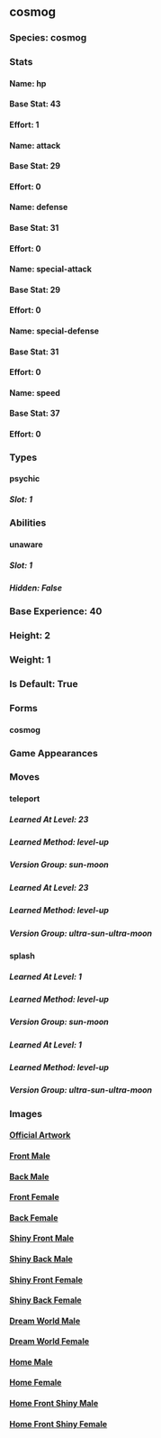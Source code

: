 ## cosmog
### Species: cosmog
### Stats
#### Name: hp
#### Base Stat: 43
#### Effort: 1
#### Name: attack
#### Base Stat: 29
#### Effort: 0
#### Name: defense
#### Base Stat: 31
#### Effort: 0
#### Name: special-attack
#### Base Stat: 29
#### Effort: 0
#### Name: special-defense
#### Base Stat: 31
#### Effort: 0
#### Name: speed
#### Base Stat: 37
#### Effort: 0
### Types
#### psychic
##### Slot: 1
### Abilities
#### unaware
##### Slot: 1
##### Hidden: False
### Base Experience: 40
### Height: 2
### Weight: 1
### Is Default: True
### Forms
#### cosmog
### Game Appearances
### Moves
#### teleport
##### Learned At Level: 23
##### Learned Method: level-up
##### Version Group: sun-moon
##### Learned At Level: 23
##### Learned Method: level-up
##### Version Group: ultra-sun-ultra-moon
#### splash
##### Learned At Level: 1
##### Learned Method: level-up
##### Version Group: sun-moon
##### Learned At Level: 1
##### Learned Method: level-up
##### Version Group: ultra-sun-ultra-moon
### Images
#### [Official Artwork](https://raw.githubusercontent.com/PokeAPI/sprites/master/sprites/pokemon/other/official-artwork/789.png)
#### [Front Male](https://raw.githubusercontent.com/PokeAPI/sprites/master/sprites/pokemon/789.png)
#### [Back Male](https://raw.githubusercontent.com/PokeAPI/sprites/master/sprites/pokemon/back/789.png)
#### [Front Female](None)
#### [Back Female](None)
#### [Shiny Front Male](https://raw.githubusercontent.com/PokeAPI/sprites/master/sprites/pokemon/shiny/789.png)
#### [Shiny Back Male](https://raw.githubusercontent.com/PokeAPI/sprites/master/sprites/pokemon/back/789.png)
#### [Shiny Front Female](None)
#### [Shiny Back Female](None)
#### [Dream World Male](None)
#### [Dream World Female](None)
#### [Home Male](https://raw.githubusercontent.com/PokeAPI/sprites/master/sprites/pokemon/other/home/789.png)
#### [Home Female](None)
#### [Home Front Shiny Male](https://raw.githubusercontent.com/PokeAPI/sprites/master/sprites/pokemon/other/home/shiny/789.png)
#### [Home Front Shiny Female](None)